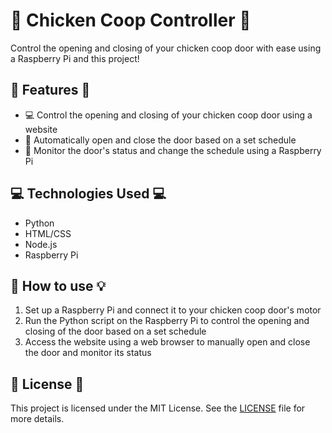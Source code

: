 # 🐔 Chicken Coop Controller 🐔

Control the opening and closing of your chicken coop door with ease using a Raspberry Pi and this project!

## 🎉 Features 🎊

- 💻 Control the opening and closing of your chicken coop door using a website
- 🐔 Automatically open and close the door based on a set schedule
- 🔌 Monitor the door's status and change the schedule using a Raspberry Pi

## 💻 Technologies Used 💻

- Python
- HTML/CSS
- Node.js
- Raspberry Pi

## 🤔 How to use 💡

1. Set up a Raspberry Pi and connect it to your chicken coop door's motor
2. Run the Python script on the Raspberry Pi to control the opening and closing of the door based on a set schedule
3. Access the website using a web browser to manually open and close the door and monitor its status

## 📜 License 📃

This project is licensed under the MIT License. See the [LICENSE](LICENSE) file for more details.
